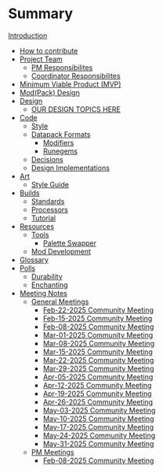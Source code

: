 # Summary

[Introduction](README.md)

- [How to contribute](contribute.md)
- [Project Team]()
    - [PM Responsibilites](project-team/pmresponsibilities)
    - [Coordinator Responsibilites](project-team/coordinator-responsibilities)
- [Minimum Viable Product (MVP)](mvp.md)
- [Mod(Pack) Design](design/DesignDocHome.md)
- [Design]()
  - [OUR DESIGN TOPICS HERE]()
- [Code](code/README.md)
    - [Style](code/style/style.md) 
    - [Datapack Formats](code/datapack/datapack-formats.md) 
      - [Modifiers](code/datapack/format/modifiers.md) 
      - [Runegems](code/datapack/format/runegems.md)
    - [Decisions](code/decisions/decisions.md)
    - [Design Implementations](code/design/design-implementation.md)
- [Art]()
    - [Style Guide](art/style-guide/README.md)
- [Builds]()
    - [Standards](builds/standards.md)
    - [Processors](builds/processors.md)
    - [Tutorial](builds/tutorial.md)
- [Resources]()
    - [Tools](resources/tools/README.md)
		- [Palette Swapper](resources/tools/palette-swapper.md)
    - [Mod Development](resources/mod-development.md)
- [Glossary](glossary.md)
- [Polls](polls/polls.md)
    - [Durability](polls/durability.md)
    - [Enchanting](polls/enchanting.md)
- [Meeting Notes]()
    - [General Meetings]()
        - [Feb-22-2025 Community Meeting](meetings/2025-Feb-22-General-Meeting-Notes.md)
        - [Feb-15-2025 Community Meeting](meetings/2025-Feb-15-General-Meeting-Notes.md)
        - [Feb-08-2025 Community Meeting](meetings/2025-Feb-08-General-Meeting-Notes.md)
        - [Mar-01-2025 Community Meeting](meetings/2025-Mar-01-General-Meeting-Notes.md)              
        - [Mar-08-2025 Community Meeting](meetings/2025-Mar-08-General-Meeting-Notes.md)              
        - [Mar-15-2025 Community Meeting](meetings/2025-Mar-15-General-Meeting-Notes.md)
        - [Mar-22-2025 Community Meeting](meetings/2025-Mar-22-General-Meeting-Notes.md)
        - [Mar-29-2025 Community Meeting](meetings/2025-Mar-29-General-Meeting-Notes.md)
        - [Apr-05-2025 Community Meeting](meetings/2025-Apr-05-General-Meeting-Notes.md)
        - [Apr-12-2025 Community Meeting](meetings/2025-Apr-12-General-Meeting-Notes.md)
        - [Apr-19-2025 Community Meeting](meetings/2025-Apr-19-General-Meeting-Notes.md)
        - [Apr-26-2025 Community Meeting](meetings/2025-Apr-26-General-Meeting-Notes.md)
        - [May-03-2025 Community Meeting](meetings/2025-May-03-General-Meeting-Notes.md)
        - [May-10-2025 Community Meeting](meetings/2025-May-10-General-Meeting-Notes.md)
        - [May-17-2025 Community Meeting](meetings/2025-May-17-General-Meeting-Notes.md)
        - [May-24-2025 Community Meeting](meetings/2025-May-24-General-Meeting-Notes.md)
        - [May-31-2025 Community Meeting](meetings/2025-May-31-General-Meeting-Notes.md)
    - [PM Meetings]() 
        - [Feb-08-2025 Community Meeting](meetings/2025-Feb-08-PM-Meeting-Notes.md) 
